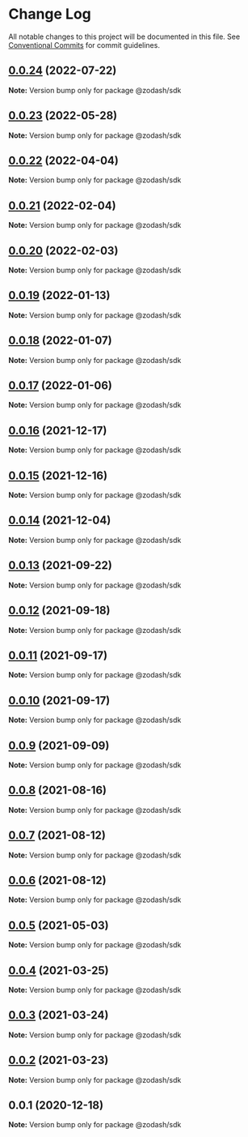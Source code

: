 # Change Log

All notable changes to this project will be documented in this file.
See [Conventional Commits](https://conventionalcommits.org) for commit guidelines.

## [0.0.24](https://github.com/zcorky/zodash/compare/@zodash/sdk@0.0.23...@zodash/sdk@0.0.24) (2022-07-22)

**Note:** Version bump only for package @zodash/sdk





## [0.0.23](https://github.com/zcorky/zodash/compare/@zodash/sdk@0.0.22...@zodash/sdk@0.0.23) (2022-05-28)

**Note:** Version bump only for package @zodash/sdk





## [0.0.22](https://github.com/zcorky/zodash/compare/@zodash/sdk@0.0.21...@zodash/sdk@0.0.22) (2022-04-04)

**Note:** Version bump only for package @zodash/sdk





## [0.0.21](https://github.com/zcorky/zodash/compare/@zodash/sdk@0.0.20...@zodash/sdk@0.0.21) (2022-02-04)

**Note:** Version bump only for package @zodash/sdk





## [0.0.20](https://github.com/zcorky/zodash/compare/@zodash/sdk@0.0.19...@zodash/sdk@0.0.20) (2022-02-03)

**Note:** Version bump only for package @zodash/sdk





## [0.0.19](https://github.com/zcorky/zodash/compare/@zodash/sdk@0.0.18...@zodash/sdk@0.0.19) (2022-01-13)

**Note:** Version bump only for package @zodash/sdk





## [0.0.18](https://github.com/zcorky/zodash/compare/@zodash/sdk@0.0.17...@zodash/sdk@0.0.18) (2022-01-07)

**Note:** Version bump only for package @zodash/sdk





## [0.0.17](https://github.com/zcorky/zodash/compare/@zodash/sdk@0.0.16...@zodash/sdk@0.0.17) (2022-01-06)

**Note:** Version bump only for package @zodash/sdk





## [0.0.16](https://github.com/zcorky/zodash/compare/@zodash/sdk@0.0.15...@zodash/sdk@0.0.16) (2021-12-17)

**Note:** Version bump only for package @zodash/sdk





## [0.0.15](https://github.com/zcorky/zodash/compare/@zodash/sdk@0.0.14...@zodash/sdk@0.0.15) (2021-12-16)

**Note:** Version bump only for package @zodash/sdk





## [0.0.14](https://github.com/zcorky/zodash/compare/@zodash/sdk@0.0.13...@zodash/sdk@0.0.14) (2021-12-04)

**Note:** Version bump only for package @zodash/sdk





## [0.0.13](https://github.com/zcorky/zodash/compare/@zodash/sdk@0.0.12...@zodash/sdk@0.0.13) (2021-09-22)

**Note:** Version bump only for package @zodash/sdk





## [0.0.12](https://github.com/zcorky/zodash/compare/@zodash/sdk@0.0.11...@zodash/sdk@0.0.12) (2021-09-18)

**Note:** Version bump only for package @zodash/sdk





## [0.0.11](https://github.com/zcorky/zodash/compare/@zodash/sdk@0.0.10...@zodash/sdk@0.0.11) (2021-09-17)

**Note:** Version bump only for package @zodash/sdk





## [0.0.10](https://github.com/zcorky/zodash/compare/@zodash/sdk@0.0.9...@zodash/sdk@0.0.10) (2021-09-17)

**Note:** Version bump only for package @zodash/sdk





## [0.0.9](https://github.com/zcorky/zodash/compare/@zodash/sdk@0.0.8...@zodash/sdk@0.0.9) (2021-09-09)

**Note:** Version bump only for package @zodash/sdk





## [0.0.8](https://github.com/zcorky/zodash/compare/@zodash/sdk@0.0.7...@zodash/sdk@0.0.8) (2021-08-16)

**Note:** Version bump only for package @zodash/sdk





## [0.0.7](https://github.com/zcorky/zodash/compare/@zodash/sdk@0.0.6...@zodash/sdk@0.0.7) (2021-08-12)

**Note:** Version bump only for package @zodash/sdk





## [0.0.6](https://github.com/zcorky/zodash/compare/@zodash/sdk@0.0.5...@zodash/sdk@0.0.6) (2021-08-12)

**Note:** Version bump only for package @zodash/sdk





## [0.0.5](https://github.com/zcorky/zodash/compare/@zodash/sdk@0.0.4...@zodash/sdk@0.0.5) (2021-05-03)

**Note:** Version bump only for package @zodash/sdk





## [0.0.4](https://github.com/zcorky/zodash/compare/@zodash/sdk@0.0.3...@zodash/sdk@0.0.4) (2021-03-25)

**Note:** Version bump only for package @zodash/sdk





## [0.0.3](https://github.com/zcorky/zodash/compare/@zodash/sdk@0.0.2...@zodash/sdk@0.0.3) (2021-03-24)

**Note:** Version bump only for package @zodash/sdk





## [0.0.2](https://github.com/zcorky/zodash/compare/@zodash/sdk@0.0.1...@zodash/sdk@0.0.2) (2021-03-23)

**Note:** Version bump only for package @zodash/sdk





## 0.0.1 (2020-12-18)

**Note:** Version bump only for package @zodash/sdk
